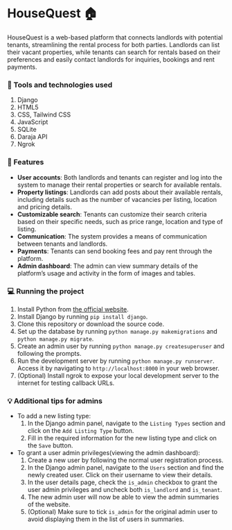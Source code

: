 # HouseQuest 🏠

HouseQuest is a web-based platform that connects landlords with potential tenants, streamlining the rental process for both parties. Landlords can list their vacant properties, while tenants can search for rentals based on their preferences and easily contact landlords for inquiries, bookings and rent payments.

### 🔧 Tools and technologies used
1. Django
2. HTML5
3. CSS, Tailwind CSS
4. JavaScript
5. SQLite
6. Daraja API
7. Ngrok

### 🌟 Features
* __User accounts__: Both landlords and tenants can register and log into the system to manage their rental properties or search for available rentals.
* __Property listings__: Landlords can add posts about their available rentals, including details such as the number of vacancies per listing, location and pricing details.
* __Customizable search__: Tenants can customize their search criteria based on their specific needs, such as price range, location and type of listing.
* __Communication__: The system provides a means of communication between tenants and landlords.
* __Payments__: Tenants can send booking fees and pay rent through the platform.
* __Admin dashboard__: The admin can view summary details of the platform’s usage and activity in the form of images and tables.

### 💻 Running the project
1. Install Python from [the official website](https://www.python.org/downloads/).
2. Install Django by running `pip install django`.
3. Clone this repository or download the source code.
4. Set up the database by running `python manage.py makemigrations` and `python manage.py migrate`.
5. Create an admin user by running `python manage.py createsuperuser` and following the prompts.
6. Run the development server by running `python manage.py runserver`. Access it by navigating to `http://localhost:8000` in your web browser.
7. (Optional) Install ngrok to expose your local development server to the internet for testing callback URLs.


### 💡 Additional tips for admins
* To add a new listing type:
  1. In the Django admin panel, navigate to the `Listing Types` section and click on the `Add Listing Type` button.
  2. Fill in the required information for the new listing type and click on the `Save` button.
* To grant a user admin privileges(viewing the admin dashboard):
  1. Create a new user by following the normal user registration process.
  2. In the Django admin panel, navigate to the `Users` section and find the newly created user. Click on their username to view their           details.
  3. In the user details page, check the `is_admin` checkbox to grant the user admin privileges and uncheck both `is_landlord` and `is_tenant`.
  4. The new admin user will now be able to view the admin summaries of the website.
  5. (Optional) Make sure to tick `is_admin` for the original admin user to avoid displaying them in the list of users in summaries.
